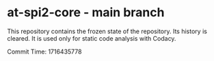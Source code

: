 # at-spi2-core - main branch

This repository contains the frozen state of the repository.
Its history is cleared. It is used only for static code
analysis with Codacy.

Commit Time: 1716435778